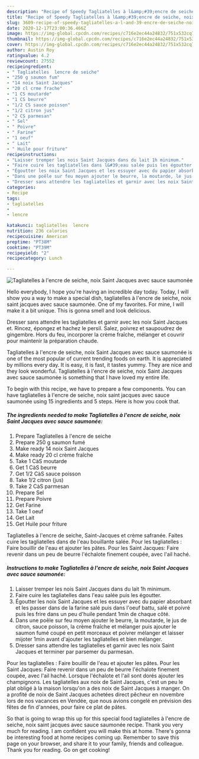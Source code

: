 ```yaml
---
description: "Recipe of Speedy Tagliatelles à l&amp;#39;encre de seiche, noix Saint Jacques avec sauce saumonée"
title: "Recipe of Speedy Tagliatelles à l&amp;#39;encre de seiche, noix Saint Jacques avec sauce saumonée"
slug: 3609-recipe-of-speedy-tagliatelles-a-l-and-39-encre-de-seiche-noix-saint-jacques-avec-sauce-saumonee
date: 2020-12-17T23:00:36.466Z
image: https://img-global.cpcdn.com/recipes/c716e2ec44a24832/751x532cq70/tagliatelles-a-lencre-de-seiche-noix-saint-jacques-avec-sauce-saumonee-photo-principale-de-la-recette.jpg
thumbnail: https://img-global.cpcdn.com/recipes/c716e2ec44a24832/751x532cq70/tagliatelles-a-lencre-de-seiche-noix-saint-jacques-avec-sauce-saumonee-photo-principale-de-la-recette.jpg
cover: https://img-global.cpcdn.com/recipes/c716e2ec44a24832/751x532cq70/tagliatelles-a-lencre-de-seiche-noix-saint-jacques-avec-sauce-saumonee-photo-principale-de-la-recette.jpg
author: Austin Roy
ratingvalue: 4.2
reviewcount: 27552
recipeingredient:
- " Tagliatelles  lencre de seiche"
- "250 g saumon fum"
- "14 noix Saint Jacques"
- "20 cl crme frache"
- "1 CS moutarde"
- "1 CS beurre"
- "1/2 CS sauce poisson"
- "1/2 citron jus"
- "2 CS parmesan"
- " Sel"
- " Poivre"
- " Farine"
- "1 oeuf"
- " Lait"
- " Huile pour friture"
recipeinstructions:
- "Laisser tremper les nois Saint Jacques dans du lait 1h minimum."
- "Faire cuire les tagliatelles dans l&#39;eau salée puis les égoutter."
- "Égoutter les noix Saint Jacques et les essuyer avec du papier absorbant et les passer dans de la farine salé puis dans l&#39;oeuf battu, salé et poivré puis les frire dans un peu d&#39;huile pendant 1min de chaque côté."
- "Dans une poêle sur feu moyen ajouter le beurre, la moutarde, le jus de citron, sauce poisson, la crème fraîche et mélanger puis ajouter le saumon fumé coupé en petit morceaux et poivrer mélanger et laisser mijoter 1min avant d&#39;ajouter les tagliatelles et bien mélanger."
- "Dresser sans attendre les tagliatelles et garnir avec les noix Saint Jacques et terminer par parsemer du parmesan."
categories:
- Recipe
tags:
- tagliatelles
- 
- lencre

katakunci: tagliatelles  lencre 
nutrition: 236 calories
recipecuisine: American
preptime: "PT38M"
cooktime: "PT39M"
recipeyield: "2"
recipecategory: Lunch

---
```



![Tagliatelles à l&#39;encre de seiche, noix Saint Jacques avec sauce saumonée](https://img-global.cpcdn.com/recipes/c716e2ec44a24832/751x532cq70/tagliatelles-a-lencre-de-seiche-noix-saint-jacques-avec-sauce-saumonee-photo-principale-de-la-recette.jpg)

Hello everybody, I hope you're having an incredible day today. Today, I will show you a way to make a special dish, tagliatelles à l&#39;encre de seiche, noix saint jacques avec sauce saumonée. One of my favorites. For mine, I will make it a bit unique. This is gonna smell and look delicious.

Dresser sans attendre les tagliatelles et garnir avec les noix Saint Jacques et. Rincez, épongez et hachez le persil. Salez, poivrez et saupoudrez de gingembre. Hors du feu, incorporer la crème fraîche, mélanger et couvrir pour maintenir la préparation chaude.

Tagliatelles à l&#39;encre de seiche, noix Saint Jacques avec sauce saumonée is one of the most popular of current trending foods on earth. It is appreciated by millions every day. It is easy, it is fast, it tastes yummy. They are nice and they look wonderful. Tagliatelles à l&#39;encre de seiche, noix Saint Jacques avec sauce saumonée is something that I have loved my entire life.


To begin with this recipe, we have to prepare a few components. You can have tagliatelles à l&#39;encre de seiche, noix saint jacques avec sauce saumonée using 15 ingredients and 5 steps. Here is how you cook that.

<!--inarticleads1-->

##### The ingredients needed to make Tagliatelles à l&#39;encre de seiche, noix Saint Jacques avec sauce saumonée:

1. Prepare  Tagliatelles à l&#39;encre de seiche
1. Prepare 250 g saumon fumé
1. Make ready 14 noix Saint Jacques
1. Make ready 20 cl crème fraîche
1. Take 1 CàS moutarde
1. Get 1 CàS beurre
1. Get 1/2 CàS sauce poisson
1. Take 1/2 citron (jus)
1. Take 2 CàS parmesan
1. Prepare  Sel
1. Prepare  Poivre
1. Get  Farine
1. Take 1 oeuf
1. Get  Lait
1. Get  Huile pour friture


Tagliatelles à l&#39;encre de seiche, Saint-Jacques et crème safranée. Faites cuire les tagliatelles dans de l&#39;eau bouillante salée. Pour les tagliatelles : Faire bouillir de l&#39;eau et ajouter les pâtes. Pour les Saint Jacques: Faire revenir dans un peu de beurre l&#39;échalote finement coupée, avec l&#39;ail haché. 

<!--inarticleads2-->

##### Instructions to make Tagliatelles à l&#39;encre de seiche, noix Saint Jacques avec sauce saumonée:

1. Laisser tremper les nois Saint Jacques dans du lait 1h minimum.
1. Faire cuire les tagliatelles dans l&#39;eau salée puis les égoutter.
1. Égoutter les noix Saint Jacques et les essuyer avec du papier absorbant et les passer dans de la farine salé puis dans l&#39;oeuf battu, salé et poivré puis les frire dans un peu d&#39;huile pendant 1min de chaque côté.
1. Dans une poêle sur feu moyen ajouter le beurre, la moutarde, le jus de citron, sauce poisson, la crème fraîche et mélanger puis ajouter le saumon fumé coupé en petit morceaux et poivrer mélanger et laisser mijoter 1min avant d&#39;ajouter les tagliatelles et bien mélanger.
1. Dresser sans attendre les tagliatelles et garnir avec les noix Saint Jacques et terminer par parsemer du parmesan.


Pour les tagliatelles : Faire bouillir de l&#39;eau et ajouter les pâtes. Pour les Saint Jacques: Faire revenir dans un peu de beurre l&#39;échalote finement coupée, avec l&#39;ail haché. Lorsque l&#39;échalote et l&#39;ail sont dorés ajouter les champignons. Les tagliatelles aux noix de Saint Jacques, c&#39;est un peu le plat obligé à la maison lorsqu&#39;on a des noix de Saint Jacques à manger. On a profité de noix de Saint Jacques achetées direct pêcheur en novembre lors de nos vacances en Vendée, que nous avions congelé en prévision des fêtes de fin d&#39;années, pour faire ce plat de pâtes. 

So that is going to wrap this up for this special food tagliatelles à l&#39;encre de seiche, noix saint jacques avec sauce saumonée recipe. Thank you very much for reading. I am confident you will make this at home. There's gonna be interesting food at home recipes coming up. Remember to save this page on your browser, and share it to your family, friends and colleague. Thank you for reading. Go on get cooking!
